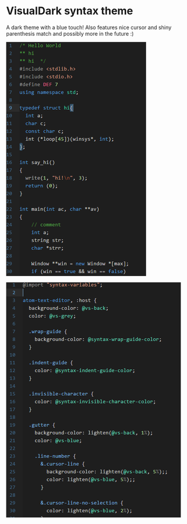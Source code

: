# VisualDark syntax theme

A dark theme with a blue touch!
Also features nice cursor and shiny parenthesis match and possibly more in the future :)

![Cpp file](https://raw.githubusercontent.com/Tym17/visualdark-syntax/master/Gallery/Cpp-sourcefile.png)

![Less file](https://raw.githubusercontent.com/Tym17/visualdark-syntax/master/Gallery/Less-sourcefile.png)
